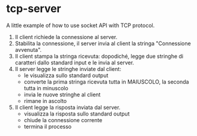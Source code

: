 # tcp-server
A little example of how to use socket API with TCP protocol.

1) Il client richiede la connessione al server.
2) Stabilita la connessione, il server invia al client la stringa "Connessione avvenuta".
3) Il client stampa la stringa ricevuta: dopodiché, legge due stringhe di caratteri dallo standard input e le invia al server.
4) Il server legge le stringhe inviate dal client:
    - le visualizza sullo standard output
    - converte la prima stringa ricevuta tutta in MAIUSCOLO, la seconda tutta in minuscolo
    - invia le nuove stringhe al client
    - rimane in ascolto
5) Il client legge la risposta inviata dal server.
    - visualizza la risposta sullo standard output
    - chiude la connessione corrente
    - termina il processo
